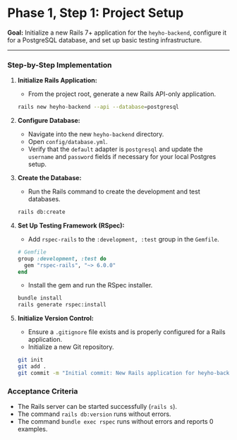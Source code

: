 # Phase 1, Step 1: Project Setup

**Goal:** Initialize a new Rails 7+ application for the `heyho-backend`, configure it for a PostgreSQL database, and set up basic testing infrastructure.

---

### Step-by-Step Implementation

1.  **Initialize Rails Application:**
    *   From the project root, generate a new Rails API-only application.

    ```bash
    rails new heyho-backend --api --database=postgresql
    ```

2.  **Configure Database:**
    *   Navigate into the new `heyho-backend` directory.
    *   Open `config/database.yml`.
    *   Verify that the `default` adapter is `postgresql` and update the `username` and `password` fields if necessary for your local Postgres setup.

3.  **Create the Database:**
    *   Run the Rails command to create the development and test databases.

    ```bash
    rails db:create
    ```

4.  **Set Up Testing Framework (RSpec):**
    *   Add `rspec-rails` to the `:development, :test` group in the `Gemfile`.

    ```ruby
    # Gemfile
    group :development, :test do
      gem "rspec-rails", "~> 6.0.0"
    end
    ```
    *   Install the gem and run the RSpec installer.

    ```bash
    bundle install
    rails generate rspec:install
    ```

5.  **Initialize Version Control:**
    *   Ensure a `.gitignore` file exists and is properly configured for a Rails application.
    *   Initialize a new Git repository.

    ```bash
    git init
    git add .
    git commit -m "Initial commit: New Rails application for heyho-backend"
    ```

### Acceptance Criteria

*   The Rails server can be started successfully (`rails s`).
*   The command `rails db:version` runs without errors.
*   The command `bundle exec rspec` runs without errors and reports 0 examples.
